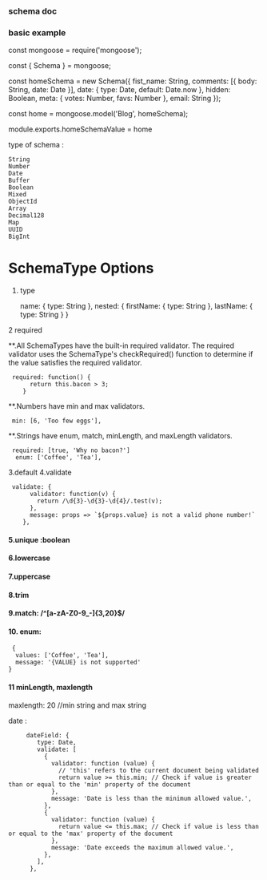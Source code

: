### schema doc 

### basic example

const mongoose = require('mongoose');

const { Schema } = mongoose;

const homeSchema = new Schema({
  fist_name: String, 
  comments: [{ body: String, date: Date }],
  date: { type: Date, default: Date.now },
  hidden: Boolean,
  meta: {
    votes: Number,
    favs: Number
  },
  email: String
});

const home =  mongoose.model('Blog', homeSchema);

 module.exports.homeSchemaValue = home


type of schema : 

    String
    Number
    Date
    Buffer
    Boolean
    Mixed
    ObjectId
    Array
    Decimal128
    Map
    UUID
    BigInt


# SchemaType Options

1. type

      name: { type: String },
      nested: {
        firstName: { type: String },
        lastName: { type: String }
      }

2 required 

**.All SchemaTypes have the built-in required validator. The required validator uses the SchemaType's checkRequired() function to determine if the value satisfies the required validator.

     required: function() {
          return this.bacon > 3;
        }


**.Numbers have min and max validators.

   
     min: [6, 'Too few eggs'],


**.Strings have enum, match, minLength, and maxLength validators.

     required: [true, 'Why no bacon?']
      enum: ['Coffee', 'Tea'],
      
3.default
4.validate

     validate: {
          validator: function(v) {
            return /\d{3}-\d{3}-\d{4}/.test(v);
          },
          message: props => `${props.value} is not a valid phone number!`
        },

#### 5.unique :boolean
#### 6.lowercase
#### 7.uppercase
####  8.trim
#### 9.match: /^[a-zA-Z0-9_-]{3,20}$/
#### 10.  enum:
     {
      values: ['Coffee', 'Tea'],
      message: '{VALUE} is not supported'
    }


#### 11 minLength,  maxlength 

   maxlength: 20 //min string and max string

date :

         dateField: {
            type: Date,
            validate: [
              {
                validator: function (value) {
                  // 'this' refers to the current document being validated
                  return value >= this.min; // Check if value is greater than or equal to the 'min' property of the document
                },
                message: 'Date is less than the minimum allowed value.',
              },
              {
                validator: function (value) {
                  return value <= this.max; // Check if value is less than or equal to the 'max' property of the document
                },
                message: 'Date exceeds the maximum allowed value.',
              },
            ],
          },



    





